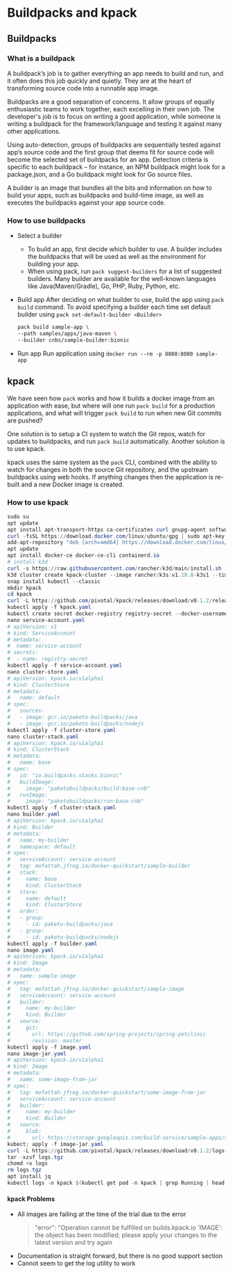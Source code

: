 # Buildpacks and kpack

## Buildpacks

### What is a buildpack

A buildpack’s job is to gather everything an app needs to build and run, and it often does this job quickly and quietly. They are at the heart of transforming source code into a runnable app image.

Buildpacks are a good separation of concerns. It allow groups of equally enthusiastic teams to work together, each excelling in their own job. The developer's job is to focus on writing a good application, while someone is writing a buildpack for the framework/language and testing it against many other applications.

Using auto-detection, groups of buildpacks are sequentially tested against app’s source code and the first group that deems fit for source code will become the selected set of buildpacks for an app. Detection criteria is specific to each buildpack – for instance, an NPM buildpack might look for a package.json, and a Go buildpack might look for Go source files.

A builder is an image that bundles all the bits and information on how to build your apps, such as buildpacks and build-time image, as well as executes the buildpacks against your app source code.

### How to use buildpacks

- Select a builder  
  - To build an app, first decide which builder to use. A builder includes the buildpacks that will be used as well as the environment for building your app.
  - When using pack, run `pack suggest-builders` for a list of suggested builders. Many builder are available for the well-known languages like Java(Maven/Gradle), Go, PHP, Ruby, Python, etc.
- Build app
  After deciding on what builder to use, build the app using `pack build` command. To avoid specifying a builder each time set default builder using `pack set-default-builder <Builder>`
  
  ``` Bash
  pack build sample-app \
  --path samples/apps/java-maven \
  --builder cnbs/sample-builder:bionic
  ```

- Run app
  Run application using `docker run --rm -p 8080:8080 sample-app`

## kpack

  We have seen how `pack` works and how it builds a docker image from an application with ease, but where will one run `pack build` for a production applications, and what will trigger `pack build` to run when new Git commits are pushed?

  One solution is to setup a CI system to watch the Git repos, watch for updates to buildpacks, and run `pack build` automatically. Another solution is to use kpack.

  kpack uses the same system as the `pack` CLI, combined with the ability to watch for changes in both the source Git repository, and the upstream buildpacks using web hooks. If anything changes then the application is re-built and a new Docker image is created.

### How to use kpack

``` Powershell
sudo su
apt update
apt install apt-transport-https ca-certificates curl gnupg-agent software-properties-common
curl -fsSL https://download.docker.com/linux/ubuntu/gpg | sudo apt-key add -
add-apt-repository "deb [arch=amd64] https://download.docker.com/linux/ubuntu $(lsb_release -cs) stable"
apt update
apt install docker-ce docker-ce-cli containerd.io
# install k3d
curl -s https://raw.githubusercontent.com/rancher/k3d/main/install.sh |bash
k3d cluster create kpack-cluster --image rancher/k3s:v1.18.8-k3s1 --timeout 300s --servers 1 --agents 2 -p 8081:80@loadbalancer --api-port 5678 --update-default-kubeconfig
snap install kubectl --classic
mkdir kpack
cd kpack
curl -L https://github.com/pivotal/kpack/releases/download/v0.1.2/release-0.1.2.yaml -o kpack.yaml
kubectl apply -f kpack.yaml
kubectl create secret docker-registry registry-secret --docker-username=$username --docker-password=$password --docker-server=https://mofattah.jfrog.io
nano service-account.yaml
# apiVersion: v1
# kind: ServiceAccount
# metadata:
#  name: service-account
# secrets:
#  - name: registry-secret
kubectl apply -f service-account.yaml
nano cluster-store.yaml
# apiVersion: kpack.io/v1alpha1
# kind: ClusterStore
# metadata:
#   name: default
# spec:
#   sources:
#   - image: gcr.io/paketo-buildpacks/java
#   - image: gcr.io/paketo-buildpacks/nodejs
kubectl apply -f cluster-store.yaml
nano cluster-stack.yaml
# apiVersion: kpack.io/v1alpha1
# kind: ClusterStack
# metadata:
#   name: base
# spec:
#   id: "io.buildpacks.stacks.bionic"
#   buildImage:
#     image: "paketobuildpacks/build:base-cnb"
#   runImage:
#     image: "paketobuildpacks/run:base-cnb"
kubectl apply -f cluster-stack.yaml
nano builder.yaml
# apiVersion: kpack.io/v1alpha1
# kind: Builder
# metadata:
#   name: my-builder
#   namespace: default
# spec:
#   serviceAccount: service-account
#   tag: mofattah.jfrog.io/docker-quickstart/sample-builder
#   stack:
#     name: base
#     kind: ClusterStack
#   store:
#     name: default
#     kind: ClusterStore
#   order:
#   - group:
#     - id: paketo-buildpacks/java
#   - group:
#     - id: paketo-buildpacks/nodejs
kubectl apply -f builder.yaml
nano image.yaml
# apiVersion: kpack.io/v1alpha1
# kind: Image
# metadata:
#   name: sample-image
# spec:
#   tag: mofattah.jfrog.io/docker-quickstart/sample-image
#   serviceAccount: service-account
#   builder:
#     name: my-builder
#     kind: Builder
#   source:
#     git:
#       url: https://github.com/spring-projects/spring-petclinic
#       revision: master
kubectl apply -f image.yaml
nano image-jar.yaml
# apiVersion: kpack.io/v1alpha1
# kind: Image
# metadata:
#   name: some-image-from-jar
# spec:
#   tag: mofattah.jfrog.io/docker-quickstart/some-image-from-jar
#   serviceAccount: service-account
#   builder:
#     name: my-builder
#     kind: Builder
#   source:
#     blob:
#       url: https://storage.googleapis.com/build-service/sample-apps/spring-petclinic-2.1.0.BUILD-SNAPSHOT.jar
kubect; apply -f image-jar.yaml
curl -L https://github.com/pivotal/kpack/releases/download/v0.1.2/logs-v0.1.2-linux.tgz -o logs.tgz
tar -xzvf logs.tgz
chomd +x logs
rm logs.tgz
apt install jq
kubectl logs -n kpack $(kubectl get pod -n kpack | grep Running | head -n1 | awk '{print $1}') -f | jq -R fromjson?
```

#### kpack Problems

- All images are failing at the time of the trial due to the error
  > "error": "Operation cannot be fulfilled on builds.kpack.io 'IMAGE': the object has been modified; please apply your changes to the latest version and try again
- Documentation is straight forward, but there is no good support section
- Cannot seem to get the log utility to work
